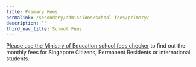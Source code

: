```yaml
---
title: Primary Fees
permalink: /secondary/admissions/school-fees/primary/
description: ""
third_nav_title: School Fees
---
```



[Please use the Ministry of Education school fees checker](https://www.moe.gov.sg/financial-matters/fees) to find out the monthly fees for Singapore Citizens, Permanent Residents or international students.